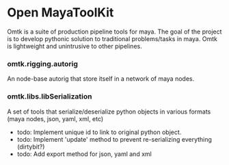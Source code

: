 # Open MayaToolKit

Omtk is a suite of production pipeline tools for maya.
The goal of the project is to develop pythonic solution to traditional problems/tasks in maya.
Omtk is lightweight and unintrusive to other pipelines.

### omtk.rigging.autorig
An node-base autorig that store itself in a network of maya nodes.

### omtk.libs.libSerialization
A set of tools that serialize/deserialize python objects in various formats (maya nodes, json, yaml, xml, etc)
* todo: Implement unique id to link to original python object.
* todo: Implement 'update' method to prevent re-serializing everything (dirtybit?)
* todo: Add export method for json, yaml and xml
